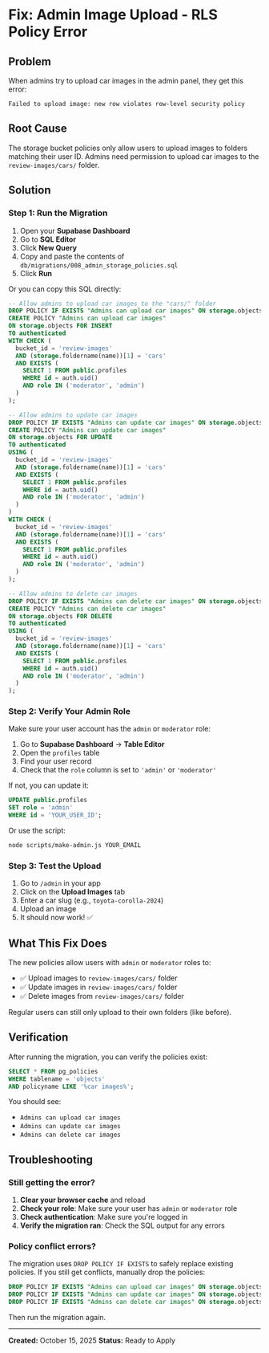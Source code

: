 # Fix: Admin Image Upload - RLS Policy Error

## Problem
When admins try to upload car images in the admin panel, they get this error:
```
Failed to upload image: new row violates row-level security policy
```

## Root Cause
The storage bucket policies only allow users to upload images to folders matching their user ID. Admins need permission to upload car images to the `review-images/cars/` folder.

## Solution

### Step 1: Run the Migration

1. Open your **Supabase Dashboard**
2. Go to **SQL Editor**
3. Click **New Query**
4. Copy and paste the contents of `db/migrations/008_admin_storage_policies.sql`
5. Click **Run**

Or you can copy this SQL directly:

```sql
-- Allow admins to upload car images to the "cars/" folder
DROP POLICY IF EXISTS "Admins can upload car images" ON storage.objects;
CREATE POLICY "Admins can upload car images"
ON storage.objects FOR INSERT
TO authenticated
WITH CHECK (
  bucket_id = 'review-images' 
  AND (storage.foldername(name))[1] = 'cars'
  AND EXISTS (
    SELECT 1 FROM public.profiles
    WHERE id = auth.uid()
    AND role IN ('moderator', 'admin')
  )
);

-- Allow admins to update car images
DROP POLICY IF EXISTS "Admins can update car images" ON storage.objects;
CREATE POLICY "Admins can update car images"
ON storage.objects FOR UPDATE
TO authenticated
USING (
  bucket_id = 'review-images'
  AND (storage.foldername(name))[1] = 'cars'
  AND EXISTS (
    SELECT 1 FROM public.profiles
    WHERE id = auth.uid()
    AND role IN ('moderator', 'admin')
  )
)
WITH CHECK (
  bucket_id = 'review-images'
  AND (storage.foldername(name))[1] = 'cars'
  AND EXISTS (
    SELECT 1 FROM public.profiles
    WHERE id = auth.uid()
    AND role IN ('moderator', 'admin')
  )
);

-- Allow admins to delete car images
DROP POLICY IF EXISTS "Admins can delete car images" ON storage.objects;
CREATE POLICY "Admins can delete car images"
ON storage.objects FOR DELETE
TO authenticated
USING (
  bucket_id = 'review-images'
  AND (storage.foldername(name))[1] = 'cars'
  AND EXISTS (
    SELECT 1 FROM public.profiles
    WHERE id = auth.uid()
    AND role IN ('moderator', 'admin')
  )
);
```

### Step 2: Verify Your Admin Role

Make sure your user account has the `admin` or `moderator` role:

1. Go to **Supabase Dashboard** → **Table Editor**
2. Open the `profiles` table
3. Find your user record
4. Check that the `role` column is set to `'admin'` or `'moderator'`

If not, you can update it:
```sql
UPDATE public.profiles 
SET role = 'admin' 
WHERE id = 'YOUR_USER_ID';
```

Or use the script:
```bash
node scripts/make-admin.js YOUR_EMAIL
```

### Step 3: Test the Upload

1. Go to `/admin` in your app
2. Click on the **Upload Images** tab
3. Enter a car slug (e.g., `toyota-corolla-2024`)
4. Upload an image
5. It should now work! ✅

## What This Fix Does

The new policies allow users with `admin` or `moderator` roles to:
- ✅ Upload images to `review-images/cars/` folder
- ✅ Update images in `review-images/cars/` folder
- ✅ Delete images from `review-images/cars/` folder

Regular users can still only upload to their own folders (like before).

## Verification

After running the migration, you can verify the policies exist:

```sql
SELECT * FROM pg_policies 
WHERE tablename = 'objects' 
AND policyname LIKE '%car images%';
```

You should see:
- `Admins can upload car images`
- `Admins can update car images`
- `Admins can delete car images`

## Troubleshooting

### Still getting the error?
1. **Clear your browser cache** and reload
2. **Check your role**: Make sure your user has `admin` or `moderator` role
3. **Check authentication**: Make sure you're logged in
4. **Verify the migration ran**: Check the SQL output for any errors

### Policy conflict errors?
The migration uses `DROP POLICY IF EXISTS` to safely replace existing policies. If you still get conflicts, manually drop the policies:

```sql
DROP POLICY IF EXISTS "Admins can upload car images" ON storage.objects;
DROP POLICY IF EXISTS "Admins can update car images" ON storage.objects;
DROP POLICY IF EXISTS "Admins can delete car images" ON storage.objects;
```

Then run the migration again.

---

**Created:** October 15, 2025
**Status:** Ready to Apply

